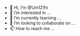 - 👋 Hi, I’m @Um121hi
- 👀 I’m interested in ...
- 🌱 I’m currently learning ...
- 💞️ I’m looking to collaborate on ...
- 📫 How to reach me ...

<!---
Um121hi/Um121hi is a ✨ special ✨ repository because its `README.md` (this file) appears on your GitHub profile.
You can click the Preview link to take a look at your changes.
--->
